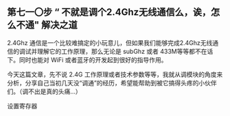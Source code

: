 ## 第七一〇步 “ 不就是调个2.4Ghz无线通信么，诶，怎么不通" 解决之道

2.4Ghz 通信是一个比较难搞定的小玩意儿，但如果我们能够完成2.4Ghz无线通信的调试并理解它的工作原理，那么无论是 subGhz 或者 433M等等都不在话下。同时也能对 WiFi 或者蓝牙的开发起到很好的指导作用。

今天这篇文章，先不说 2.4G 工作原理或者技术参数等等，我就从调模块的角度来分析，分享自己当初几天没“调通”的经历，希望能帮助到被它搞得头疼的小伙伴们。（调不出是真的头痛...）

设置寄存器